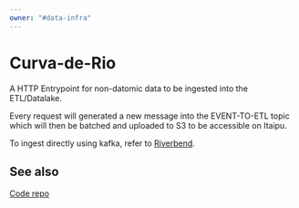 ```yaml
---
owner: "#data-infra"
---
```


# Curva-de-Rio

A HTTP Entrypoint for non-datomic data to be ingested into the ETL/Datalake.

Every request will generated a new message into the EVENT-TO-ETL topic which will then be batched and uploaded to S3 to be accessible on Itaipu.

To ingest directly using kafka, refer to [Riverbend](/services/data-ingestion/riverbend.md).

## See also

[Code repo](https://github.com/nubank/curva-de-rio)
